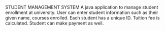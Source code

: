 STUDENT MANAGEMENT SYSTEM
A java application to manage student enrollment at university.
User can enter student information such as their given name, courses enrolled.
Each student has a unique ID.
Tuition fee is calculated. Student can make payment as well.
